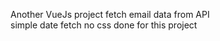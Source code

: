  Another VueJs project
 fetch email data from API     
 simple date fetch  no css done for this project                      
